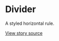 # Divider

A styled horizontal rule.

[View story source](https://github.com/resin-io-modules/rendition/blob/master/src/stories/Divider.js)
